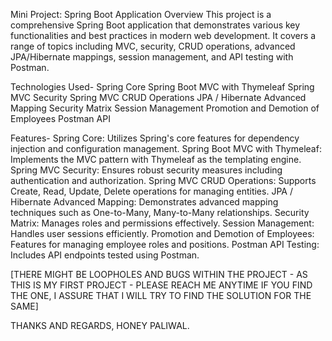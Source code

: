 Mini Project: Spring Boot Application
Overview
This project is a comprehensive Spring Boot application that demonstrates various key functionalities and best practices in modern web development. It covers a range of topics including MVC, security, CRUD operations, advanced JPA/Hibernate mappings, session management, and API testing with Postman.

Technologies Used-
Spring Core
Spring Boot MVC with Thymeleaf
Spring MVC Security
Spring MVC CRUD Operations
JPA / Hibernate Advanced Mapping
Security Matrix
Session Management
Promotion and Demotion of Employees
Postman API

Features-
Spring Core: Utilizes Spring's core features for dependency injection and configuration management.
Spring Boot MVC with Thymeleaf: Implements the MVC pattern with Thymeleaf as the templating engine.
Spring MVC Security: Ensures robust security measures including authentication and authorization.
Spring MVC CRUD Operations: Supports Create, Read, Update, Delete operations for managing entities.
JPA / Hibernate Advanced Mapping: Demonstrates advanced mapping techniques such as One-to-Many, Many-to-Many relationships.
Security Matrix: Manages roles and permissions effectively.
Session Management: Handles user sessions efficiently.
Promotion and Demotion of Employees: Features for managing employee roles and positions.
Postman API Testing: Includes API endpoints tested using Postman.

[THERE MIGHT BE LOOPHOLES AND BUGS WITHIN THE PROJECT - AS THIS IS MY FIRST PROJECT - PLEASE REACH ME ANYTIME IF YOU FIND THE ONE, I ASSURE THAT I WILL TRY TO FIND THE SOLUTION 
FOR THE SAME]

THANKS AND REGARDS,
HONEY PALIWAL.
